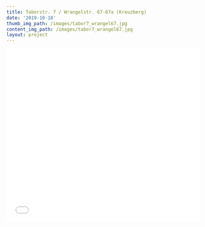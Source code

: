 ```yaml
---
title: Taborstr. 7 / Wrangelstr. 67-67a (Kreuzberg)
date: '2019-10-18'
thumb_img_path: /images/tabor7_wrangel67.jpg
content_img_path: /images/tabor7_wrangel67.jpg
layout: project
---
```

<iframe title="" aria-label="Locator-Karte" id="datawrapper-chart-Y47hc" src="//datawrapper.dwcdn.net/Y47hc/1/" scrolling="no" frameborder="0" style="width: 0; min-width: 100% !important; border: none;" height="451"></iframe><script type="text/javascript">!function(){"use strict";window.addEventListener("message",function(a){if(void 0!==a.data["datawrapper-height"])for(var e in a.data["datawrapper-height"]){var t=document.getElementById("datawrapper-chart-"+e)||document.querySelector("iframe[src*='"+e+"']");t&&(t.style.height=a.data["datawrapper-height"][e]+"px")}})}();</script>
